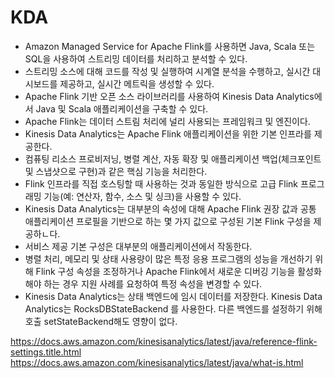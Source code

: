 # KDA
- Amazon Managed Service for Apache Flink를 사용하면 Java, Scala 또는 SQL을 사용하여 스트리밍 데이터를 처리하고 분석할 수 있다.
- 스트리밍 소스에 대해 코드를 작성 및 실행하여 시계열 분석을 수행하고, 실시간 대시보드를 제공하고, 실시간 메트릭을 생성할 수 있다.
- Apache Flink 기반 오픈 소스 라이브러리를 사용하여 Kinesis Data Analytics에서 Java 및 Scala 애플리케이션을 구축할 수 있다.
- Apache Flink는 데이터 스트림 처리에 널리 사용되는 프레임워크 및 엔진이다.
- Kinesis Data Analytics는 Apache Flink 애플리케이션을 위한 기본 인프라를 제공한다.
- 컴퓨팅 리소스 프로비저닝, 병렬 계산, 자동 확장 및 애플리케이션 백업(체크포인트 및 스냅샷으로 구현)과 같은 핵심 기능을 처리한다.
- Flink 인프라를 직접 호스팅할 때 사용하는 것과 동일한 방식으로 고급 Flink 프로그래밍 기능(예: 연산자, 함수, 소스 및 싱크)을 사용할 수 있다.
- Kinesis Data Analytics는 대부분의 속성에 대해 Apache Flink 권장 값과 공통 애플리케이션 프로필을 기반으로 하는 몇 가지 값으로 구성된 기본 Flink 구성을 제공하ㄴ다.  
- 서비스 제공 기본 구성은 대부분의 애플리케이션에서 작동한다.
- 병렬 처리, 메모리 및 상태 사용량이 많은 특정 응용 프로그램의 성능을 개선하기 위해 Flink 구성 속성을 조정하거나 Apache Flink에서 새로운 디버깅 기능을 활성화해야 하는 경우 지원 사례를 요청하여 특정 속성을 변경할 수 있다.
- Kinesis Data Analytics는 상태 백엔드에 임시 데이터를 저장한다. Kinesis Data Analytics는 RocksDBStateBackend 를 사용한다. 다른 백엔드를 설정하기 위해 호출 setStateBackend해도 영향이 없다.

https://docs.aws.amazon.com/kinesisanalytics/latest/java/reference-flink-settings.title.html
https://docs.aws.amazon.com/kinesisanalytics/latest/java/what-is.html
